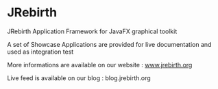 JRebirth
========

JRebirth Application Framework for JavaFX graphical toolkit

A set of Showcase Applications are provided for live documentation and used as integration test

More informations are available on our website : www.jrebirth.org

Live feed is available on our blog : blog.jrebirth.org